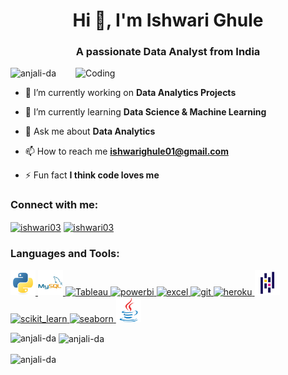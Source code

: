 
<h1 align="center">Hi 👋, I'm Ishwari Ghule</h1>
<h3 align="center">A passionate Data Analyst from India</h3>
<img align="right" alt="Coding" width="400" src="https://media.tenor.com/S59bPkT0pqcAAAAC/programming.gif">
<p align="left"> <img src="https://komarev.com/ghpvc/?username=anjali-da&label=Profile%20views&color=0e75b6&style=flat" alt="anjali-da"/> </p>



- 🔭 I’m currently working on **Data Analytics Projects**

- 🌱 I’m currently learning **Data Science & Machine Learning**

<!---- 📝 I regularly write articles on [https://beinganalyst.hashnode.dev/](https://beinganalyst.hashnode.dev/) ------>

- 💬 Ask me about **Data Analytics**

- 📫 How to reach me **ishwarighule01@gmail.com**

- ⚡ Fun fact **I think code loves me**

<h3 align="left">Connect with me:</h3>
<p align="left">
<a href="https://twitter.com/ishwari03/" target="blank"><img align="center" src="https://raw.githubusercontent.com/rahuldkjain/github-profile-readme-generator/master/src/images/icons/Social/twitter.svg" alt="ishwari03" height="30" width="40" /></a>
<a href="https://www.linkedin.com/in/ishwari-g-b592371b8/" target="blank"><img align="center" src="https://raw.githubusercontent.com/rahuldkjain/github-profile-readme-generator/master/src/images/icons/Social/linked-in-alt.svg" alt="ishwari03" height="30" width="40" /></a>
<!------ <a href="https://kaggle.com/pantanjali" target="blank"><img align="center" src="https://raw.githubusercontent.com/rahuldkjain/github-profile-readme-generator/master/src/images/icons/Social/kaggle.svg" alt="pantanjali" height="30" width="40" /></a>
<a href="https://hashnode.com/@pant15" target="blank"><img align="center" src="https://raw.githubusercontent.com/rahuldkjain/github-profile-readme-generator/master/src/images/icons/Social/hashnode.svg" alt="@pant15" height="30" width="40" /></a>--->
</p>

<h3 align="left">Languages and Tools:</h3>
<!--<p align="left"> <a href="https://www.djangoproject.com/" target="_blank" rel="noreferrer"> <img src="https://cdn.worldvectorlogo.com/logos/django.svg" alt="django" width="40" height="40"/> </a>-->
<a href="https://www.python.org" target="_blank" rel="noreferrer"> <img src="https://raw.githubusercontent.com/devicons/devicon/master/icons/python/python-original.svg" alt="python" width="40" height="40"/> </a> <a href="https://www.mysql.com/" target="_blank" rel="noreferrer"> <img src="https://raw.githubusercontent.com/devicons/devicon/master/icons/mysql/mysql-original-wordmark.svg" alt="mysql" width="40" height="40"/> </a> <a href="https://www.tableau.com/" target="_blank" rel="noreferrer"> <img src="https://www.google.com/url?sa=i&url=https%3A%2F%2Flinksinternational.com%2Fhr-system-integrations%2Ftableau%2F&psig=AOvVaw1_2fcERWcjJAo75eCM3sz8&ust=1692947424601000&source=images&cd=vfe&opi=89978449&ved=0CBAQjRxqFwoTCPCO4-De9IADFQAAAAAdAAAAABAY" alt="Tableau" width="40" height="40"/> </a> <a href="https://powerbi.microsoft.com/en-in/" target="_blank" rel="noreferrer"> <img src="https://www.google.com/url?sa=i&url=https%3A%2F%2Flogohistory.net%2Fpower-bi-logo%2F&psig=AOvVaw1hUh4vmdvMAyLxoPv1IsB0&ust=1692947588451000&source=images&cd=vfe&opi=89978449&ved=0CBAQjRxqFwoTCKDz9q7f9IADFQAAAAAdAAAAABAR" alt="powerbi" width="40" height="40"/> </a>  <a href="https://www.microsoft.com/en-in/microsoft-365/excel" target="_blank" rel="noreferrer"> <img src="https://encrypted-tbn0.gstatic.com/images?q=tbn:ANd9GcTLJmv40AOyQZRDJosuzxXLNEfqu-vev3uKVSURoNm9&s" alt="excel" width="40" height="40"/> </a>   <a href="https://git-scm.com/" target="_blank" rel="noreferrer"> <img src="https://www.vectorlogo.zone/logos/git-scm/git-scm-icon.svg" alt="git" width="40" height="40"/> </a> <a href="https://heroku.com" target="_blank" rel="noreferrer"> <img src="https://www.vectorlogo.zone/logos/heroku/heroku-icon.svg" alt="heroku" width="40" height="40"/> </a>   <a href="https://pandas.pydata.org/" target="_blank" rel="noreferrer"> <img src="https://raw.githubusercontent.com/devicons/devicon/2ae2a900d2f041da66e950e4d48052658d850630/icons/pandas/pandas-original.svg" alt="pandas" width="40" height="40"/> </a>   <a href="https://scikit-learn.org/" target="_blank" rel="noreferrer"> <img src="https://upload.wikimedia.org/wikipedia/commons/0/05/Scikit_learn_logo_small.svg" alt="scikit_learn" width="40" height="40"/> </a>   <a href="https://seaborn.pydata.org/" target="_blank" rel="noreferrer"> <img src="https://seaborn.pydata.org/_images/logo-mark-lightbg.svg" alt="seaborn" width="40" height="40"/> </a>
  <a href="https://www.java.com" target="_blank" rel="noreferrer"> <img src="https://raw.githubusercontent.com/devicons/devicon/master/icons/java/java-original.svg" alt="java" width="40" height="40"/> </a>
  
  
  <!---- 
 ---></p>

<p><img align="left" src="https://github-readme-stats.vercel.app/api/top-langs?username=anjali-da&show_icons=true&locale=en&layout=compact" alt="anjali-da" /></p>

<p>&nbsp;<img align="center" src="https://github-readme-stats.vercel.app/api?username=anjali-da&show_icons=true&locale=en" alt="anjali-da" /></p>

<p><img align="center" src="https://github-readme-streak-stats.herokuapp.com/?user=anjali-da&" alt="anjali-da" /></p>
